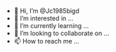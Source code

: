 - 👋 Hi, I’m @Jc1985bigd
- 👀 I’m interested in ...
- 🌱 I’m currently learning ...
- 💞️ I’m looking to collaborate on ...
- 📫 How to reach me ...

<!---
Jc1985bigd/Jc1985bigd is a ✨ special ✨ repository because its `README.md` (this file) appears on your GitHub profile.
You can click the Preview link to take a look at your changes.
--->
